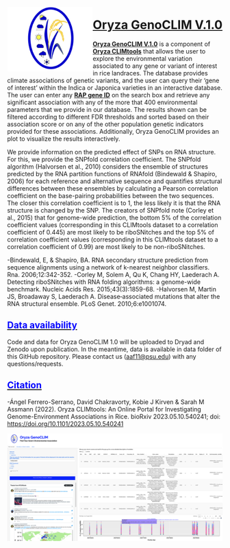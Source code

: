 [<img align="left" width="200" height="150" src="https://github.com/CLIMtools/Oryza_GenoCLIM/blob/main/www/Oryza_GenoCLIM_logo.png">](https://gramene.org/CLIMtools/oryza_v1.0/Oryza_GenoCLIM/ "GenoCLIM")

# [Oryza GenoCLIM V.1.0](https://gramene.org/CLIMtools/oryza_v1.0/Oryza_GenoCLIM/ "Oryza GenoCLIM V.1.0")
[**Oryza GenoCLIM V.1.0**](https://gramene.org/CLIMtools/oryza_v1.0/Oryza_GenoCLIM/ "Oryza GenoCLIM V.1.0") is a component of [**Oryza CLIMtools**](https://gramene.org/CLIMtools/oryza_v1.0/ "**Oryza CLIMtools**") that allows the user to explore the environmental variation associated to any gene or variant of interest in rice landraces. The database provides climate associations of genetic variants, and the user can query their ‘gene of interest’ within the Indica or Japonica varieties in an interactive database. The user can enter any **[RAP gene ID](https://rapdb.dna.affrc.go.jp/index.html "RAP gene ID")** on the search box and retrieve any significant association with any of the more that 400 environmental parameters that we provide in our database. The results shown can be filtered according to different FDR thresholds and sorted based on their association score or on any of the other population genetic indicators provided for these associations. Additionally, Oryza GenoCLIM provides an plot to visualize the results interactively.

We provide information on the predicted effect of SNPs on RNA structure. For this, we provide the SNPfold correlation coefficient. The SNPfold algorithm (Halvorsen et al., 2010) considers the ensemble of structures predicted by the RNA partition functions of RNAfold (Bindewald & Shapiro, 2006) for each reference and alternative sequence and quantifies structural differences between these ensembles by calculating a Pearson correlation coefficient on the base-pairing probabilities between the two sequences. The closer this correlation coefficient is to 1, the less likely it is that the RNA structure is changed by the SNP. The creators of SNPfold note (Corley et al., 2015) that for genome-wide prediction, the bottom 5% of the correlation coefficient values (corresponding in this CLIMtools dataset to a correlation coefficient of 0.445) are most likely to be riboSNitches and the top 5% of correlation coefficient values (corresponding in this CLIMtools dataset to a correlation coefficient of 0.99) are most likely to be non-riboSNitches.


-Bindewald, E, & Shapiro, BA. RNA secondary structure prediction from sequence alignments using a network of k-nearest neighbor classifiers. Rna. 2006;12:342-352.
-Corley M, Solem A, Qu K, Chang HY, Laederach A. Detecting riboSNitches with RNA folding algorithms: a genome-wide benchmark. Nucleic Acids Res. 2015;43(3):1859-68.
-Halvorsen M, Martin JS, Broadaway S, Laederach A. Disease‐associated mutations that alter the RNA structural ensemble. PLoS Genet. 2010;6:e1001074.


## [<span style="color:blue">Data availability</span>](https://github.com/CLIMtools/OryzaCLIM/tree/main/data)
Code and data for Oryza GenoCLIM 1.0 will be uploaded to Dryad and Zenodo upon publication. In the meantime, data is available in data folder of this GitHub repository. Please contact us (aaf11@psu.edu) with any questions/requests.


## [<span style="color:blue">Citation</span>]([https://github.com/CLIMtools/OryzaCLIM/tree/main/data](https://www.biorxiv.org/content/10.1101/2023.05.10.540241v1))

-Ángel Ferrero-Serrano, David Chakravorty, Kobie J Kirven & Sarah M Assmann (2022). Oryza CLIMtools: An Online Portal for Investigating Genome-Environment Associations in Rice. bioRxiv 2023.05.10.540241; doi: https://doi.org/10.1101/2023.05.10.540241

[<img align="left" src="https://github.com/CLIMtools/Oryza_GenoCLIM/blob/main/www/screenshot1.png">](https://gramene.org/CLIMtools/oryza_v1.0/Oryza_GenoCLIM/ "GenoCLIM")
